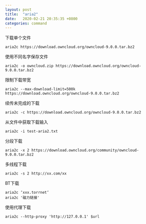 ```yaml
---
layout: post
title:  "aria2"
date:   2020-02-21 20:35:35 +0800
categories: command
---
```


下载单个文件
```
aria2c https://download.owncloud.org/owncloud-9.0.0.tar.bz2
```

使用不同名字保存文件
```
aria2c -o owncloud.zip https://download.owncloud.org/owncloud-9.0.0.tar.bz2
```

限制下载带宽
```
aria2c --max-download-limit=500k https://download.owncloud.org/owncloud-9.0.0.tar.bz2
```

续传未完成的下载
```
aria2c -c https://download.owncloud.org/owncloud-9.0.0.tar.bz2
```

从文件中获取下载输入
```
aria2c -i test-aria2.txt
```

分段下载
```
aria2c -x 2 https://download.owncloud.org/community/owncloud-9.0.0.tar.bz2
```

多线程下载
```
aria2c -s 2 http://xx.com/xx
```

BT下载
```
aria2c ‘xxx.torrnet‘
aria2c '磁力链接'
```

使用代理下载
```
aria2c --http-proxy 'http://127.0.0.1' $url
```



